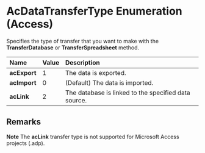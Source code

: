 
# AcDataTransferType Enumeration (Access)

Specifies the type of transfer that you want to make with the  **TransferDatabase** or **TransferSpreadsheet** method.



|**Name**|**Value**|**Description**|
|:-----|:-----|:-----|
| **acExport**|1|The data is exported.|
| **acImport**|0|(Default) The data is imported.|
| **acLink**|2|The database is linked to the specified data source.|

## Remarks




 **Note**   The **acLink** transfer type is not supported for Microsoft Access projects (.adp).

